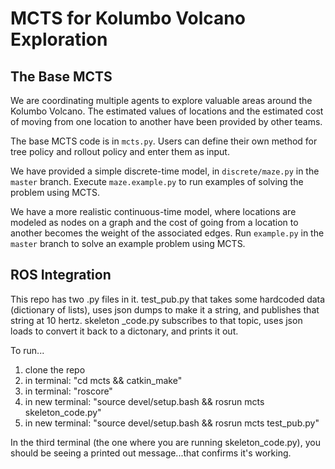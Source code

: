 # MCTS for Kolumbo Volcano Exploration

## The Base MCTS
We are coordinating multiple agents to explore valuable areas around the Kolumbo Volcano. The estimated values of locations
and the estimated cost of moving from one location to another have been provided by other teams.

The base MCTS code is in `mcts.py`. Users can define their own method for tree policy and rollout policy and enter them as input.

We have provided a simple discrete-time model, in `discrete/maze.py` in the `master` branch.
Execute `maze.example.py` to run examples of solving the problem using MCTS.

We have a more realistic continuous-time model, where locations are modeled as nodes on a graph and the cost of going from a location to another becomes the weight of the associated edges. Run `example.py` in the `master` branch to solve an example problem using MCTS.


## 


## ROS Integration
This repo has two .py files in it. test_pub.py that takes some hardcoded data (dictionary of lists), uses json dumps to make it a string, and publishes that string at 10 hertz. skeleton _code.py subscribes to that topic, uses json loads to convert it back to a dictonary, and prints it out. 

To run...

1) clone the repo
2) in terminal: "cd mcts && catkin_make"
3) in terminal: "roscore"
4) in new terminal: "source devel/setup.bash && rosrun mcts skeleton_code.py"
5) in new terminal: "source devel/setup.bash && rosrun mcts test_pub.py"

In the third terminal (the one where you are running skeleton_code.py), you should be seeing a printed out message...that confirms it's working. 
